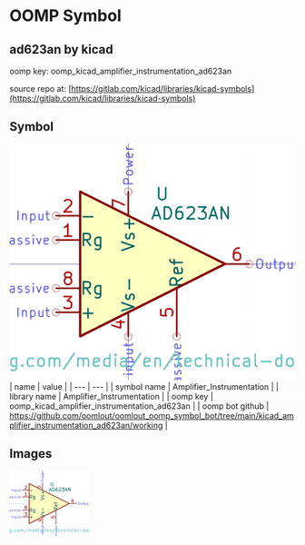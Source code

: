 # OOMP Symbol  
## ad623an  by kicad  
  
oomp key: oomp_kicad_amplifier_instrumentation_ad623an  
  
source repo at: [https://gitlab.com/kicad/libraries/kicad-symbols](https://gitlab.com/kicad/libraries/kicad-symbols)  
## Symbol  
  
[![working.png](working_600.png)](working.png)  
| name | value | 
| --- | --- | 
| symbol name | Amplifier_Instrumentation | 
| library name | Amplifier_Instrumentation | 
| oomp key | oomp_kicad_amplifier_instrumentation_ad623an | 
| oomp bot github | https://github.com/oomlout/oomlout_oomp_symbol_bot/tree/main/kicad_amplifier_instrumentation_ad623an/working | 
## Images  
  
[![working.png](working_140.png)](working.png)  
